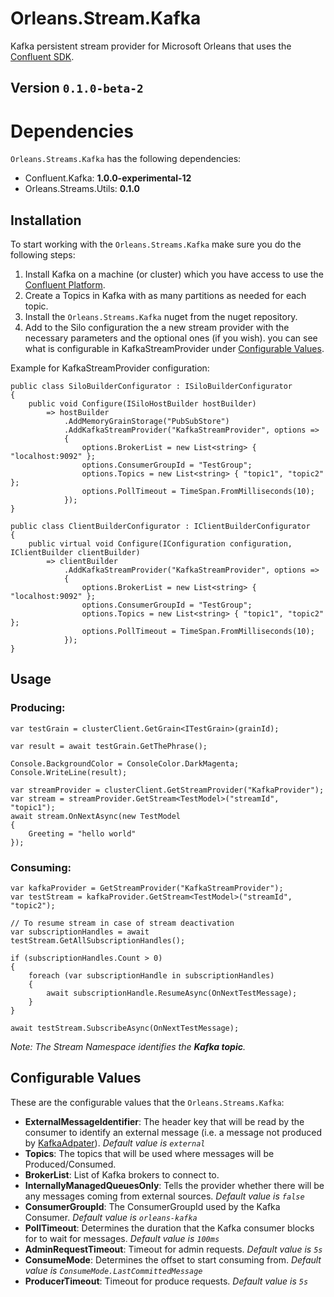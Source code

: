 # Orleans.Stream.Kafka
Kafka persistent stream provider for Microsoft Orleans that uses the [Confluent SDK](https://github.com/confluentinc/confluent-kafka-dotnet).

## Version `0.1.0-beta-2`

# Dependencies
`Orleans.Streams.Kafka` has the following dependencies:
* Confluent.Kafka: **1.0.0-experimental-12**
* Orleans.Streams.Utils: **0.1.0**

## Installation
To start working with the `Orleans.Streams.Kafka` make sure you do the following steps:

1. Install Kafka on a machine (or cluster) which you have access to use the [Confluent Platform](https://www.confluent.io/download/).
2. Create a Topics in Kafka with as many partitions as needed for each topic.
3. Install the `Orleans.Streams.Kafka` nuget from the nuget repository.
4. Add to the Silo configuration the a new stream provider with the necessary parameters and the optional ones (if you wish). you can see what is configurable in KafkaStreamProvider under [Configurable Values](#configurableValues).

Example for KafkaStreamProvider configuration: 
```CSharp
public class SiloBuilderConfigurator : ISiloBuilderConfigurator
{
	public void Configure(ISiloHostBuilder hostBuilder)
		=> hostBuilder
			.AddMemoryGrainStorage("PubSubStore")
			.AddKafkaStreamProvider("KafkaStreamProvider", options =>
			{
				options.BrokerList = new List<string> { "localhost:9092" };
				options.ConsumerGroupId = "TestGroup";
				options.Topics = new List<string> { "topic1", "topic2" };
				options.PollTimeout = TimeSpan.FromMilliseconds(10);
			});
}

public class ClientBuilderConfigurator : IClientBuilderConfigurator
{
	public virtual void Configure(IConfiguration configuration, IClientBuilder clientBuilder)
		=> clientBuilder
			.AddKafkaStreamProvider("KafkaStreamProvider", options =>
			{
				options.BrokerList = new List<string> { "localhost:9092" };
				options.ConsumerGroupId = "TestGroup";
				options.Topics = new List<string> { "topic1", "topic2" };
				options.PollTimeout = TimeSpan.FromMilliseconds(10);
			});
}
```

## Usage

### Producing:
```CSharp
var testGrain = clusterClient.GetGrain<ITestGrain>(grainId);

var result = await testGrain.GetThePhrase();

Console.BackgroundColor = ConsoleColor.DarkMagenta;
Console.WriteLine(result);

var streamProvider = clusterClient.GetStreamProvider("KafkaProvider");
var stream = streamProvider.GetStream<TestModel>("streamId", "topic1");
await stream.OnNextAsync(new TestModel
{
	Greeting = "hello world"
});
```

### Consuming:
```CSharp
var kafkaProvider = GetStreamProvider("KafkaStreamProvider");
var testStream = kafkaProvider.GetStream<TestModel>("streamId", "topic2");

// To resume stream in case of stream deactivation
var subscriptionHandles = await testStream.GetAllSubscriptionHandles();

if (subscriptionHandles.Count > 0)
{
	foreach (var subscriptionHandle in subscriptionHandles)
	{
		await subscriptionHandle.ResumeAsync(OnNextTestMessage);
	}
}

await testStream.SubscribeAsync(OnNextTestMessage);
```

*Note: The Stream Namespace identifies the **Kafka topic**.*

## <a name="configurableValues"></a>Configurable Values
These are the configurable values that the `Orleans.Streams.Kafka`:

- **ExternalMessageIdentifier**: The header key that will be read by the consumer to identify an external message (i.e. a message not produced by [KafkaAdpater](https://github.com/jonathansant/Orleans.Streams.Kafka/blob/master/Orleans.Streams.Kafka/Core/KafkaAdapter.cs)). *Default value is `external`*
- **Topics**: The topics that will be used where messages will be Produced/Consumed.
- **BrokerList**: List of Kafka brokers to connect to.
- **InternallyManagedQueuesOnly**: Tells the provider whether there will be any messages coming from external sources. *Default value is `false`*
- **ConsumerGroupId**: The ConsumerGroupId used by the Kafka Consumer. *Default value is `orleans-kafka`*
- **PollTimeout**: Determines the duration that the Kafka consumer blocks for to wait for messages. *Default value is `100ms`*
- **AdminRequestTimeout**: Timeout for admin requests. *Default value is `5s`*
- **ConsumeMode**: Determines the offset to start consuming from. *Default value is `ConsumeMode.LastCommittedMessage`*
- **ProducerTimeout**: Timeout for produce requests. *Default value is `5s`*

